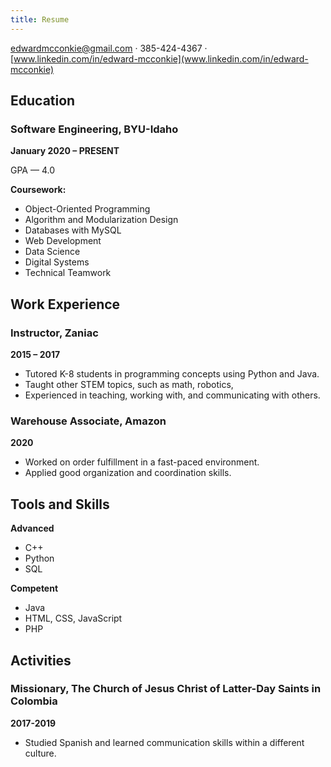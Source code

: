 ```yaml
---
title: Resume
---
```


<edwardmcconkie@gmail.com> · 385-424-4367 · [www.linkedin.com/in/edward-mcconkie](www.linkedin.com/in/edward-mcconkie)

## Education

### Software Engineering, BYU-Idaho
**January 2020 – PRESENT**

GPA — 4.0

**Coursework:**
- Object-Oriented Programming
- Algorithm and Modularization Design
- Databases with MySQL
- Web Development
- Data Science
- Digital Systems
- Technical Teamwork

## Work Experience

### **Instructor,** Zaniac
**2015 – 2017**

- Tutored K-8 students in programming concepts using Python and Java.
- Taught other STEM topics, such as math, robotics,  
- Experienced in teaching, working with, and communicating with others.

### **Warehouse Associate,** Amazon
**2020**

- Worked on order fulfillment in a fast-paced environment.
- Applied good organization and coordination skills.

## Tools and Skills

**Advanced**
- C++
- Python
- SQL

**Competent**
- Java
- HTML, CSS, JavaScript
- PHP

## Activities

### **Missionary,** The Church of Jesus Christ of Latter-Day Saints in Colombia
**2017-2019**

- Studied Spanish and learned communication skills within a different culture.
